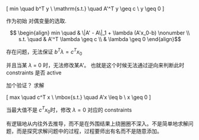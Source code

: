 

\[
min \quad  b^T y \\
\mathrm{s.t.} \quad  A'^T y \geq c \\
      y \geq 0
\]

作为初始 对偶变量的选取.

$$
\begin{align}
min \quad & \|A' - A\|_1 + \lambda (A'x_0-b)   \nonumber \\
s.t. \quad  &   A'^T \lambda \geq c     \\
& \lambda \geq 0
\end{align}$$

存在问题，无法保证
$b^T \lambda = c^T x_0$

并且当某 $\lambda$ = 0 时，无法修改某A'。
也就是这个时候无法通过逆向来判断此时 constraints 是否 active

加个验证？ 求解

\[
max \quad  c^T x \\
\mbox{s.t.}  \quad  A'x \leq b \\
      x \geq 0
\]

当最大值不是 $c^T x_0$时，修改 $\lambda=0$ 对应的 constraints


有逻辑地从内往外去推导，而不是在外围结果上绕圈圈不深入。不是简单地求解问题，而是探究求解问题中的过程，过程要师出有名而不是随意添加。
